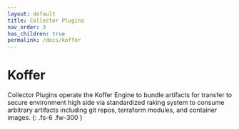 ```yaml
---
layout: default
title: Collector Plugins
nav_order: 3
has_children: true
permalink: /docs/koffer
---
```


# Koffer

Collector Plugins operate the Koffer Engine to bundle artifacts for transfer to secure environment high side via standardized raking system to consume arbitrary artifacts including git repos, terraform modules, and container images.
{: .fs-6 .fw-300 }
